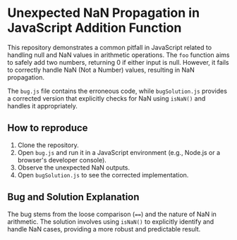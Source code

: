 # Unexpected NaN Propagation in JavaScript Addition Function

This repository demonstrates a common pitfall in JavaScript related to handling null and NaN values in arithmetic operations.  The `foo` function aims to safely add two numbers, returning 0 if either input is null. However, it fails to correctly handle NaN (Not a Number) values, resulting in NaN propagation.

The `bug.js` file contains the erroneous code, while `bugSolution.js` provides a corrected version that explicitly checks for NaN using `isNaN()` and handles it appropriately.

## How to reproduce

1. Clone the repository.
2. Open `bug.js` and run it in a JavaScript environment (e.g., Node.js or a browser's developer console).
3. Observe the unexpected NaN outputs.
4. Open `bugSolution.js` to see the corrected implementation.

## Bug and Solution Explanation

The bug stems from the loose comparison (`==`) and the nature of NaN in arithmetic.  The solution involves using `isNaN()` to explicitly identify and handle NaN cases, providing a more robust and predictable result.
